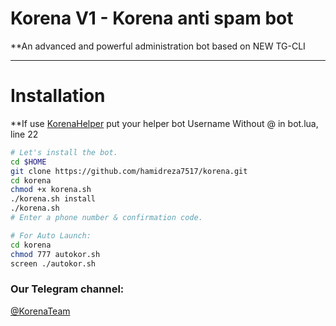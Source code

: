 # Korena V1 - Korena anti spam bot
**An advanced and powerful administration bot based on NEW TG-CLI

* * *

# Installation

**If use [KorenaHelper](https://github.com/hamidreza7517/korenahelper) put your helper bot Username Without @ in bot.lua, line 22

```sh
# Let's install the bot.
cd $HOME
git clone https://github.com/hamidreza7517/korena.git
cd korena
chmod +x korena.sh
./korena.sh install
./korena.sh 
# Enter a phone number & confirmation code.

# For Auto Launch:
cd korena
chmod 777 autokor.sh
screen ./autokor.sh
```
### Our Telegram channel:

[@KorenaTeam](https://telegram.me/korenateam)
